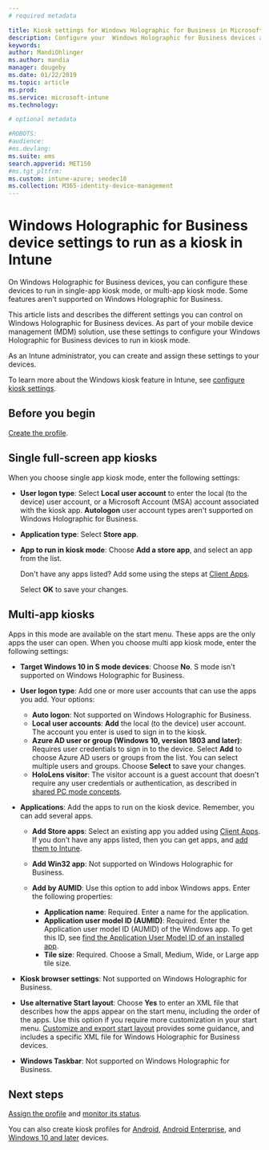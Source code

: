```yaml
---
# required metadata

title: Kiosk settings for Windows Holographic for Business in Microsoft Intune - Azure | Microsoft Docs
description: Configure your  Windows Holographic for Business devices as single-app and multi-app kiosks, customize the start menu, add apps, show the task bar, and configure a web browser in Microsoft Intune. 
keywords:
author: MandiOhlinger
ms.author: mandia
manager: dougeby
ms.date: 01/22/2019
ms.topic: article
ms.prod:
ms.service: microsoft-intune
ms.technology:

# optional metadata

#ROBOTS:
#audience:
#ms.devlang:
ms.suite: ems
search.appverid: MET150
#ms.tgt_pltfrm:
ms.custom: intune-azure; seodec18
ms.collection: M365-identity-device-management
---
```


# Windows Holographic for Business device settings to run as a kiosk in Intune

On Windows Holographic for Business devices, you can configure these devices to run in single-app kiosk mode, or multi-app kiosk mode. Some features aren't supported on Windows Holographic for Business.

This article lists and describes the different settings you can control on Windows Holographic for Business devices. As part of your mobile device management (MDM) solution, use these settings to configure your Windows Holographic for Business devices to run in kiosk mode.

As an Intune administrator, you can create and assign these settings to your devices.

To learn more about the Windows kiosk feature in Intune, see [configure kiosk settings](kiosk-settings.md).

## Before you begin

[Create the profile](kiosk-settings.md#create-the-profile).

## Single full-screen app kiosks

When you choose single app kiosk mode, enter the following settings:

- **User logon type**: Select **Local user account** to enter the local (to the device) user account, or a Microsoft Account (MSA) account associated with the kiosk app. **Autologon** user account types aren't supported on Windows Holographic for Business.

- **Application type**: Select **Store app**.

- **App to run in kiosk mode**: Choose **Add a store app**, and select an app from the list.

    Don't have any apps listed? Add some using the steps at [Client Apps](apps-add.md).

    Select **OK** to save your changes.

## Multi-app kiosks

Apps in this mode are available on the start menu. These apps are the only apps the user can open. When you choose multi app kiosk mode, enter the following settings:

- **Target Windows 10 in S mode devices**: Choose **No**. S mode isn't supported on Windows Holographic for Business.

- **User logon type**: Add one or more user accounts that can use the apps you add. Your options: 

  - **Auto logon**: Not supported on Windows Holographic for Business.
  - **Local user accounts**: **Add** the local (to the device) user account. The account you enter is used to sign in to the kiosk.
  - **Azure AD user or group (Windows 10, version 1803 and later)**: Requires user credentials to sign in to the device. Select **Add** to choose Azure AD users or groups from the list. You can select multiple users and groups. Choose **Select** to save your changes.
  - **HoloLens visitor**: The visitor account is a guest account that doesn't require any user credentials or authentication, as described in [shared PC mode concepts](https://docs.microsoft.com/windows/configuration/set-up-shared-or-guest-pc#shared-pc-mode-concepts).

- **Applications**: Add the apps to run on the kiosk device. Remember, you can add several apps.

  - **Add Store apps**: Select an existing app you added using [Client Apps](apps-add.md). If you don't have any apps listed, then you can get apps, and [add them to Intune](store-apps-windows.md).
  - **Add Win32 app**: Not supported on Windows Holographic for Business.
  - **Add by AUMID**: Use this option to add inbox Windows apps. Enter the following properties: 

    - **Application name**: Required. Enter a name for the application.
    - **Application user model ID (AUMID)**: Required. Enter the Application user model ID (AUMID) of the Windows app. To get this ID, see [find the Application User Model ID of an installed app](https://docs.microsoft.com/windows-hardware/customize/enterprise/find-the-application-user-model-id-of-an-installed-app).
    - **Tile size**: Required. Choose a Small, Medium, Wide, or Large app tile size.

- **Kiosk browser settings**: Not supported on Windows Holographic for Business.

- **Use alternative Start layout**: Choose **Yes** to enter an XML file that describes how the apps appear on the start menu, including the order of the apps. Use this option if you require more customization in your start menu. [Customize and export start layout](https://docs.microsoft.com/hololens/hololens-kiosk#start-layout-for-hololens) provides some guidance, and includes a specific XML file for Windows Holographic for Business devices.

- **Windows Taskbar**: Not supported on Windows Holographic for Business.

## Next steps

[Assign the profile](device-profile-assign.md) and [monitor its status](device-profile-monitor.md).

You can also create kiosk profiles for [Android](device-restrictions-android.md#kiosk), [Android Enterprise](device-restrictions-android-for-work.md#kiosk-settings), and [Windows 10 and later](kiosk-settings-windows.md) devices.
